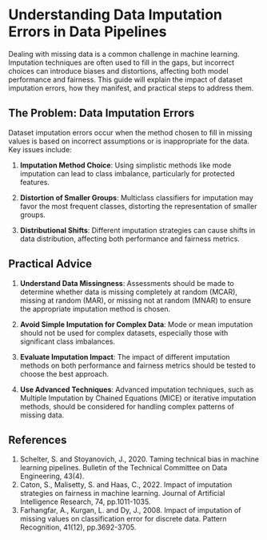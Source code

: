# Understanding Data Imputation Errors in Data Pipelines
Dealing with missing data is a common challenge in machine learning. Imputation techniques are often used to fill in the gaps, but incorrect choices can introduce biases and distortions, affecting both model performance and fairness. This guide will explain the impact of dataset imputation errors, how they manifest, and practical steps to address them.

## The Problem: Data Imputation Errors 
Dataset imputation errors occur when the method chosen to fill in missing values is based on incorrect assumptions or is inappropriate for the data. Key issues include:

1. **Imputation Method Choice**: Using simplistic methods like mode imputation can lead to class imbalance, particularly for protected features.

2. **Distortion of Smaller Groups**: Multiclass classifiers for imputation may favor the most frequent classes, distorting the representation of smaller groups.

3. **Distributional Shifts**: Different imputation strategies can cause shifts in data distribution, affecting both performance and fairness metrics.

## Practical Advice
1. **Understand Data Missingness**: Assessments should be made to determine whether data is missing completely at random (MCAR), missing at random (MAR), or missing not at random (MNAR) to ensure the appropriate imputation method is chosen.

2. **Avoid Simple Imputation for Complex Data**: Mode or mean imputation should not be used for complex datasets, especially those with significant class imbalances.

3. **Evaluate Imputation Impact**: The impact of different imputation methods on both performance and fairness metrics should be tested to choose the best approach.

4. **Use Advanced Techniques**: Advanced imputation techniques, such as Multiple Imputation by Chained Equations (MICE) or iterative imputation methods, should be considered for handling complex patterns of missing data.

## References
1. Schelter, S. and Stoyanovich, J., 2020. Taming technical bias in machine learning pipelines. Bulletin of the Technical Committee on Data Engineering, 43(4).
2. Caton, S., Malisetty, S. and Haas, C., 2022. Impact of imputation strategies on fairness in machine learning. Journal of Artificial Intelligence Research, 74, pp.1011-1035.
3. Farhangfar, A., Kurgan, L. and Dy, J., 2008. Impact of imputation of missing values on classification error for discrete data. Pattern Recognition, 41(12), pp.3692-3705.
